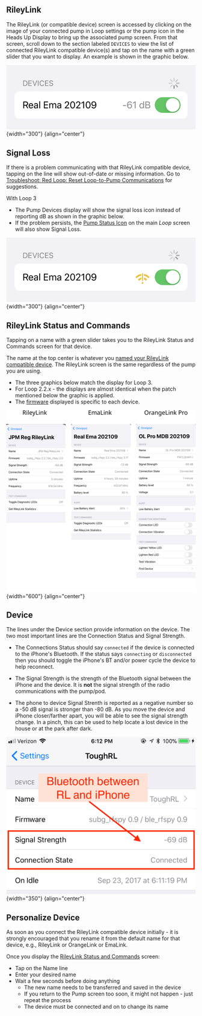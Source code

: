 ## RileyLink

The RileyLink (or compatible device) screen is accessed by clicking on the image of your connected pump in Loop settings or the pump icon in the Heads Up Display to bring up the associated pump screen. From that screen, scroll down to the section labeled `DEVICES` to view the list of connected RileyLink compatible device(s) and tap on the name with a green slider that you want to display. An example is shown in the graphic below.

![rileylink display with good comms](img/pod-rl-comms-good.svg){width="300"}
{align="center"}

## Signal Loss

If there is a problem communicating with that RileyLink compatible device, tapping on the line will show out-of-date or missing information. Go to [Troubleshoot: Red Loop: Reset Loop-to-Pump Communications](../troubleshooting/red-loop.md#reset-loop-to-pump-communications) for suggestions.

With Loop 3

* The Pump Devices display will show the signal loss icon instead of reporting dB as shown in the graphic below. 
* If the problem persists, the [Pump Status Icon](../../loop-3/displays-v3.md#pump-status-icon) on the main *Loop* screen will also show Signal Loss.

![rileylink display with bad comms](img/pod-rl-comms-bad.svg){width="300"}
{align="center"}

## RileyLink Status and Commands

Tapping on a name with a green slider takes you to the RileyLink Status and Commands screen for that device.

The name at the top center is whatever you [named your RileyLink compatible device](#personalize-device). The RileyLink screen is the same regardless of the pump you are using.

* The three graphics below match the display for Loop 3. 
* For Loop 2.2.x - the displays are almost identical when the patch mentioned below the graphic is applied.
* The [firmware](../faqs/rileylink-faqs.md#firmware-version) displayed is specific to each device. 


![example rileylink screens for riley, ema, orange for loop 3](img/rl-comp-loop-3.svg){width="600"}
{align="center"}

## Device

The lines under the Device section provide information on the device. The two most important lines are the Connection Status and Signal Strength.

* The Connections Status should say `connected` if the device is connected to the iPhone's Bluetooth. If the status says `connecting` or `disconnected` then you should toggle the iPhone's BT and/or power cycle the device to help reconnect.

* The Signal Strength is the strength of the Bluetooth signal between the iPhone and the device.  It is **not** the signal strength of the radio communications with the pump/pod.  

* The phone to device Signal Strenth is reported as a negative number so a -50&nbsp;dB signal is stronger than -80&nbsp;dB. As you move the device and iPhone closer/farther apart, you will be able to see the signal strength change. In a pinch, this can be used to help locate a lost device in the house or at the park after dark.

![img/RL_bt.jpg](img/RL_bt.jpg){width="350"}
{align="center"}

## Personalize Device

As soon as you connect the RileyLink compatible device initially - it is strongly encouraged that you rename it from the default name for that device, e.g., RileyLink or OrangeLink or EmaLink.

Once you display the [RileyLink Status and Commands](#rileylink-status-and-commands) screen:

* Tap on the Name line
* Enter your desired name
* Wait a few seconds before doing anything
    * The new name needs to be transferred and saved in the device
    * If you return to the Pump screen too soon, it might not happen - just repeat the process
    * The device must be connected and on to change its name
